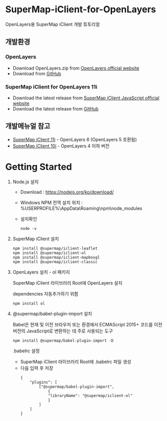 # SuperMap-iClient-for-OpenLayers
OpenLayers용 SuperMap iClient 개발 튜토리얼

## 개발환경
### OpenLayers
* Download OpenLayers.zip from [OpenLayers official website](https://openlayers.org/download/)
* Download from [GitHub](https://github.com/OpenLayers/OpenLayers)

### SuperMap iClient for OpenLayers 11i
* Download the latest release from [SuperMap iClient JavaScript official website](https://iclient.supermap.io/en/web/download/download.html)
* Download the latest release from [GitHub](https://github.com/SuperMap/iClient-JavaScript/releases)


## 개발메뉴얼 참고
* [SuperMap iClient 11i](https://iclient.supermap.io/en/web/introduction/openlayersDevelop.html#Ready) - OpenLayers 6 (OpenLayers 5 호환됨)
* [SuperMap iClient 10i](https://iclient.supermap.io/10.0.0/en/web/introduction/openlayersDevelop.html) - OpenLayers 4 이하 버전

# Getting Started
1. Node.js 설치
    * Download : https://nodejs.org/ko/download/
    * Windows NPM 전역 설치 위치 : %USERPROFILE%\AppData\Roaming\npm\node_modules
    * 설치확인
    
        ```
        node -v
        ```

2. SuperMap iClient 설치

    ```
    npm install @supermap/iclient-leaflet
    npm install @supermap/iclient-ol
    npm install @supermap/iclient-mapboxgl
    npm install @supermap/iclient-classic
    ```

3. OpenLayers 설치 - ol 패키지

    SuperMap iClient 라이브러리 Root에 OpenLayers 설치 

    dependencies 자동추가하기 위함

    ```
    npm install ol
    ```

4. @supermap/babel-plugin-import 설치
    
    Babel은 현재 및 이전 브라우저 또는 환경에서 ECMAScript 2015+ 코드를 이전 버전의 JavaScript로 변환하는 데 주로 사용되는 도구

    ```
    npm install @supermap/babel-plugin-import -D
    ```
    .babelrc 설정

    * SuperMap iClient 라이브러리 Root에 .babelrc 파일 생성
    * 다음 입력 후 저장
        ```
        {
            "plugins": [
                ["@supermap/babel-plugin-import",
                    {
                    "libraryName": "@supermap/iclient-ol"
                    }
                ]
            ]
        }
        ```